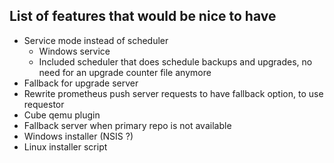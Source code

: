 ## List of features that would be nice to have

- Service mode instead of scheduler
  - Windows service
  - Included scheduler that does schedule backups and upgrades, no need for an upgrade counter file anymore
- Fallback for upgrade server
- Rewrite prometheus push server requests to have fallback option, to use requestor
- Cube qemu plugin
- Fallback server when primary repo is not available
- Windows installer (NSIS ?)
- Linux installer script





